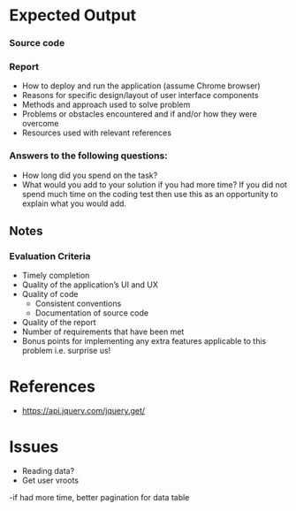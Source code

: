 # Expected Output

### Source code

### Report

- How to deploy and run the application (assume Chrome browser)
- Reasons for specific design/layout of user interface components
- Methods and approach used to solve problem
- Problems or obstacles encountered and if and/or how they were overcome
- Resources used with relevant references

### Answers to the following questions:

- How long did you spend on the task?
- What would you add to your solution if you had more time? If you did not spend much time on the coding test then use this as an opportunity to explain what you would add.

## Notes
### Evaluation Criteria

- Timely completion
- Quality of the application’s UI and UX
- Quality of code
    - Consistent conventions
    - Documentation of source code
- Quality of the report
- Number of requirements that have been met
- Bonus points for implementing any extra features applicable to this problem i.e. surprise us!

# References
- https://api.jquery.com/jquery.get/

# Issues
- Reading data?
- Get user vroots

-if had more time, better pagination for data table
